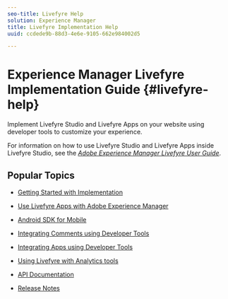 ```yaml
---
seo-title: Livefyre Help
solution: Experience Manager
title: Livefyre Implementation Help
uuid: ccdede9b-88d3-4e6e-9105-662e984002d5

---
```


# Experience Manager Livefyre Implementation Guide {#livefyre-help}

Implement Livefyre Studio and Livefyre Apps on your website using developer tools to customize your experience.

For information on how to use Livefyre Studio and Livefyre Apps inside Livefyre Studio, see the [*Adobe Experience Manager Livefyre User Guide*](/help/using/home.md).

## Popular Topics

* [Getting Started with Implementation](c-getting-started/c-getting-started.md)
 
* [Use Livefyre Apps with Adobe Experience Manager](https://helpx.adobe.com/experience-manager/6-4/sites/administering/using/livefyre.html)
   
* [Android SDK for Mobile](c-mobile-sdks/c-android-sdk.md)
    
* [Integrating Comments using Developer Tools](/help/implementation/c-app-integrations/c-comments-integration/c-comments-integration.md)

* [Integrating Apps using Developer Tools](/help/implementation/c-getting-started/c-implementation-process/c-implementation-process.md)

* [Using Livefyre with Analytics tools](/help/implementation/livefyre-analytics/livefyre-analytics.md)

* [API Documentation](https://api.livefyre.com)

* [Release Notes](/help/using/c-rn/c-rn.md)  